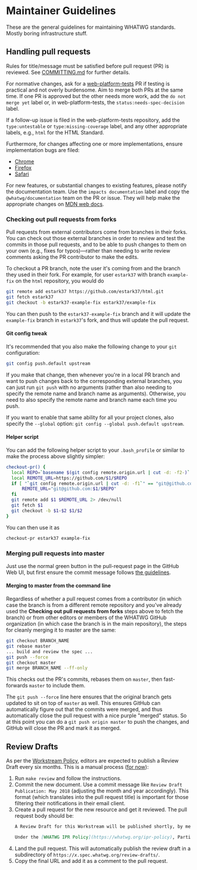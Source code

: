 # Maintainer Guidelines

These are the general guidelines for maintaining WHATWG standards. Mostly boring infrastructure stuff.

## Handling pull requests

Rules for title/message must be satisfied before pull request (PR) is reviewed. See [COMMITTING.md](COMMITTING.md) for further details.

For normative changes, ask for a [web-platform-tests](https://github.com/w3c/web-platform-tests) PR if testing is practical and not overly burdensome. Aim to merge both PRs at the same time. If one PR is approved but the other needs more work, add the `do not merge yet` label or, in web-platform-tests, the `status:needs-spec-decision` label.

If a follow-up issue is filed in the web-platform-tests repository, add the `type:untestable` or `type:missing-coverage` label, and any other appropriate labels, e.g., `html` for the HTML Standard.

Furthermore, for changes affecting one or more implementations, ensure implementation bugs are filed:

* [Chrome](https://crbug.com/new)
* [Firefox](https://bugzilla.mozilla.org/enter_bug.cgi?product=Core&component=DOM)
* [Safari](https://bugs.webkit.org/enter_bug.cgi?product=WebKit&component=HTML%20DOM)

For new features, or substantial changes to existing features, please notify the documentation team. Use the `impacts documentation` label and copy the `@whatwg/documentation` team on the PR or issue. They will help make the appropriate changes on [MDN web docs](https://developer.mozilla.org/).

### Checking out pull requests from forks

Pull requests from external contributors come from branches in their forks. You can check out those external branches in order to review and test the commits in those pull requests, and to be able to push changes to them on your own (e.g., fixes for typos)—rather than needing to write review comments asking the PR contributor to make the edits.

To checkout a PR branch, note the user it's coming from and the branch they used in their fork. For example, for user `estark37` with branch `example-fix` on the `html` repository, you would do

```bash
git remote add estark37 https://github.com/estark37/html.git
git fetch estark37
git checkout -b estark37-example-fix estark37/example-fix
```

You can then push to the `estark37-example-fix` branch and it will update the `example-fix` branch in `estark37`'s fork, and thus will update the pull request.

#### Git config tweak

It's recommended that you also make the following change to your `git` configuration:

```bash
git config push.default upstream
```

If you make that change, then whenever you're in a local PR branch and want to push changes back to the corresponding external branches, you can just run `git push` with no arguments (rather than also needing to specify the remote name and branch name as arguments). Otherwise, you need to also specify the remote name and branch name each time you push.

If you want to enable that same ability for all your project clones, also specify the `--global` option: `git config --global push.default upstream`.

#### Helper script

You can add the following helper script to your `.bash_profile` or similar to make the process above slightly simpler:

```bash
checkout-pr() {
  local REPO=`basename $(git config remote.origin.url | cut -d: -f2-)`
  local REMOTE_URL=https://github.com/$1/$REPO
  if [ "`git config remote.origin.url | cut -d: -f1`" == "git@github.com" ]; then
      REMOTE_URL="git@github.com:$1/$REPO"
  fi
  git remote add $1 $REMOTE_URL 2> /dev/null
  git fetch $1
  git checkout -b $1-$2 $1/$2
}
```

You can then use it as

```bash
checkout-pr estark37 example-fix
```

### Merging pull requests into master

Just use the normal green button in the pull-request page in the GitHub Web UI, but first ensure the commit message follows [the guidelines](https://github.com/erlang/otp/wiki/Writing-good-commit-messages).

#### Merging to master from the command line

Regardless of whether a pull request comes from a contributor (in which case the branch is from a different remote repository and you've already used the **Checking out pull requests from forks** steps above to fetch the branch) or from other editors or members of the WHATWG GitHub organization (in which case the branch is in the main repository), the steps for cleanly merging it to master are the same:

```bash
git checkout BRANCH_NAME
git rebase master
... build and review the spec ...
git push --force
git checkout master
git merge BRANCH_NAME --ff-only
```

This checks out the PR's commits, rebases them on `master`, then fast-forwards `master` to include them.

The `git push --force` line here ensures that the original branch gets updated to sit on top of `master` as well. This ensures GitHub can automatically figure out that the commits were merged, and thus automatically close the pull request with a nice purple "merged" status. So at this point you can do a `git push origin master` to push the changes, and GitHub will close the PR and mark it as merged.

## Review Drafts

As per the [Workstream Policy](https://whatwg.org/workstream-policy#review-drafts), editors are expected to publish a Review Draft every six months. This is a manual process ([for now](https://github.com/whatwg/sg/issues/74)):

1. Run `make review` and follow the instructions.
1. Commit the new document. Use a commit message like `Review Draft Publication: May 2018` (adjusting the month and year accordingly). This format (which translates into the pull request title) is important for those filtering their notifications in their email client.
1. Create a pull request for the new resource and get it reviewed. The pull request body should be:
   ```markdown
   A Review Draft for this Workstream will be published shortly, by merging this pull request.

   Under the [WHATWG IPR Policy](https://whatwg.org/ipr-policy), Participants may, within 45 days after publication of a Review Draft, exclude certain Essential Patent Claims from the Review Draft Licensing Obligations. See the [IPR Policy](https://whatwg.org/ipr-policy) for details.
   ```
1. Land the pull request. This will automatically publish the review draft in a subdirectory of <code>https://<var>x</var>.spec.whatwg.org/review-drafts/</code>.
1. Copy the final URL and add it as a comment to the pull request.
